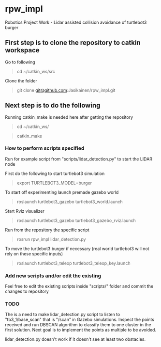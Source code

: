 # rpw_impl
Robotics Project Work - Lidar assisted collision avoidance of turtlebot3 burger

## First step is to clone the repository to catkin workspace

Go to following
> cd ~/catkin_ws/src

Clone the folder
> git clone git@github.com:Jasikainen/rpw_impl.git

## Next step is to do the following

Running catkin_make is needed here after getting the repository
> cd ~/catkin_ws/

> catkin_make

### How to perform scripts specified
Run for example script from "scripts/lidar_detection.py" to start the LIDAR node

First do the following to start turtlebot3 simulation
> export TURTLEBOT3_MODEL=burger

To start off experimenting launch premade gazebo world 
> roslaunch turtlebot3_gazebo turtlebot3_world.launch

Start Rviz visualizer
> roslaunch turtlebot3_gazebo turtlebot3_gazebo_rviz.launch

Run from the repository the specific script
> rosrun rpw_impl lidar_detection.py

To move the turtlebot3 burger if necessary (real world turtlebot3 will not rely on these specific inputs)
> roslaunch turtlebot3_teleop turtlebot3_teleop_key.launch
### Add new scripts and/or edit the existing

Feel free to edit the existing scripts inside "scripts/" folder and commit the changes to repository

### TODO

The is a need to make lidar_detection.py script to listen to "tb3_1/base_scan" that is "/scan" in Gazebo simulations. Inspect the points received and run DBSCAN algorithm to classify them to one cluster in the first solution. Next goal is to implement the points as multiple to be avoided.

lidar_detection.py doesn't work if it doesn't see at least two obstacles.
